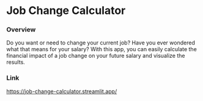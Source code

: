 # Job Change Calculator
### Overview
Do you want or need to change your current job? Have you ever wondered what that means for your salary? 
With this app, you can easily calculate the financial impact of a job change on your future salary and visualize the 
results.

### Link
https://job-change-calculator.streamlit.app/